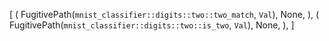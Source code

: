[
    (
        FugitivePath(`mnist_classifier::digits::two::two_match`, `Val`),
        None,
    ),
    (
        FugitivePath(`mnist_classifier::digits::two::is_two`, `Val`),
        None,
    ),
]